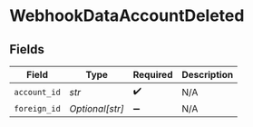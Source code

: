 # WebhookDataAccountDeleted


## Fields

| Field              | Type               | Required           | Description        |
| ------------------ | ------------------ | ------------------ | ------------------ |
| `account_id`       | *str*              | :heavy_check_mark: | N/A                |
| `foreign_id`       | *Optional[str]*    | :heavy_minus_sign: | N/A                |